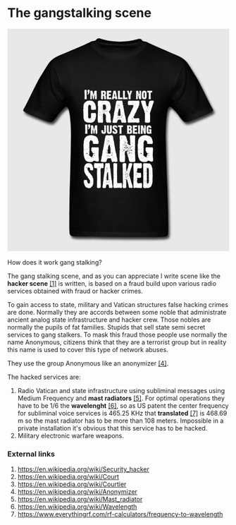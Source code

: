 # The gangstalking scene

![gang stalked](../Images/1_NrrlrQsXtTbn-bP1uyaADw.jpeg)

How does it work gang stalking?

The gang stalking scene, and as you can appreciate I write scene like the **hacker scene** [[1]](https://en.wikipedia.org/wiki/Security_hacker) is written, is based on a fraud  build upon various radio services obtained with fraud or hacker crimes.

To gain access to state, military and Vatican structures false hacking crimes are done. Normally they are accords between some noble that administrate ancient analog state infrastructure and hacker crew. Those nobles are normally the pupils of fat families. Stupids that sell state semi secret services to gang stalkers. To mask this fraud those people use normally the name Anonymous, citizens think that they are a terrorist group but in reality this name is used to cover this type of network abuses. 

They use the group Anonymous like an anonymizer [[4]](https://en.wikipedia.org/wiki/Anonymizer).

The hacked services are:

1. Radio Vatican and state infrastructure using subliminal messages using Medium Frequency and **mast radiators** [[5]](https://en.wikipedia.org/wiki/Mast_radiator). For optimal operations they have to be 1/6 the **wavelenght** [[6]](https://en.wikipedia.org/wiki/Wavelength), so as US patent the center frequency for subliminal voice services is 465.25 KHz that **translated** [[7]](https://www.everythingrf.com/rf-calculators/frequency-to-wavelength) is 468.69 m so the mast radiator has to be more than 108 meters. Impossible in a private installation it's obvious that this service has to be hacked.
2. Military electronic warfare weapons.





### External links

1. https://en.wikipedia.org/wiki/Security_hacker
2. https://en.wikipedia.org/wiki/Court
3. https://en.wikipedia.org/wiki/Courtier
4. https://en.wikipedia.org/wiki/Anonymizer
5. https://en.wikipedia.org/wiki/Mast_radiator
6. https://en.wikipedia.org/wiki/Wavelength
7. https://www.everythingrf.com/rf-calculators/frequency-to-wavelength

